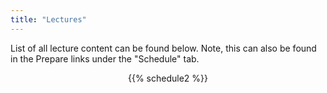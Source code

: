 ```yaml
---
title: "Lectures"
---
```


List of all lecture content can be found below. Note, this can also be found in the Prepare links under the "Schedule" tab.

<div align = "center">
{{% schedule2 %}}
</div>